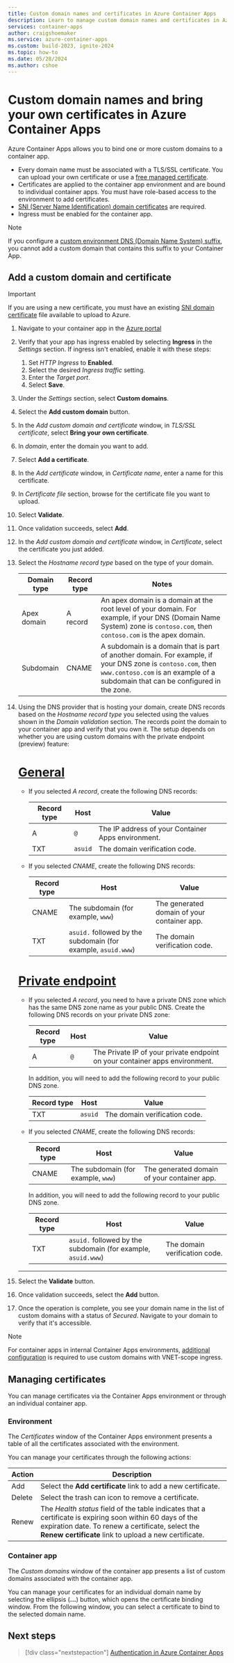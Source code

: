 ```yaml
---
title: Custom domain names and certificates in Azure Container Apps
description: Learn to manage custom domain names and certificates in Azure Container Apps
services: container-apps
author: craigshoemaker
ms.service: azure-container-apps
ms.custom: build-2023, ignite-2024
ms.topic: how-to
ms.date: 05/28/2024
ms.author: cshoe
---
```


# Custom domain names and bring your own certificates in Azure Container Apps

Azure Container Apps allows you to bind one or more custom domains to a container app.

- Every domain name must be associated with a TLS/SSL certificate. You can upload your own certificate or use a [free managed certificate](custom-domains-managed-certificates.md).
- Certificates are applied to the container app environment and are bound to individual container apps. You must have role-based access to the environment to add certificates.
- [SNI (Server Name Identification) domain certificates](https://wikipedia.org/wiki/Server_Name_Indication) are required.
- Ingress must be enabled for the container app.

> [!NOTE]
> If you configure a [custom environment DNS (Domain Name System) suffix](environment-custom-dns-suffix.md), you cannot add a custom domain that contains this suffix to your Container App.

## Add a custom domain and certificate

> [!IMPORTANT]
> If you are using a new certificate, you must have an existing [SNI domain certificate](https://wikipedia.org/wiki/Server_Name_Indication) file available to upload to Azure.

1. Navigate to your container app in the [Azure portal](https://portal.azure.com)

1. Verify that your app has ingress enabled by selecting **Ingress** in the *Settings* section. If ingress isn't enabled, enable it with these steps:

   1. Set *HTTP Ingress* to **Enabled**.
   1. Select the desired *Ingress traffic* setting.
   1. Enter the *Target port*.
   1. Select **Save**.

1. Under the *Settings* section, select **Custom domains**.

1. Select the **Add custom domain** button.

1. In the *Add custom domain and certificate* window, in *TLS/SSL certificate*, select **Bring your own certificate**.

1. In *domain*, enter the domain you want to add.

1. Select **Add a certificate**.

1. In the *Add certificate* window, in *Certificate name*, enter a name for this certificate.

1. In *Certificate file* section, browse for the certificate file you want to upload.

1. Select **Validate**.

1. Once validation succeeds, select **Add**.

1. In the *Add custom domain and certificate* window, in *Certificate*, select the certificate you just added.

1. Select the *Hostname record type* based on the type of your domain.

    | Domain type | Record type | Notes |
    |--|--|--|
    | Apex domain | A record | An apex domain is a domain at the root level of your domain. For example, if your DNS (Domain Name System) zone is `contoso.com`, then `contoso.com` is the apex domain. |
    | Subdomain | CNAME | A subdomain is a domain that is part of another domain. For example, if your DNS zone is `contoso.com`, then `www.contoso.com` is an example of a subdomain that can be configured in the zone. |

1. Using the DNS provider that is hosting your domain, create DNS records based on the *Hostname record type* you selected using the values shown in the *Domain validation* section. The records point the domain to your container app and verify that you own it. The setup depends on whether you are using custom domains with the private endpoint (preview) feature:

    # [General](#tab/general)
    
    - If you selected *A record*, create the following DNS records:

        | Record type | Host | Value |
        |--|--|--|
        | A | `@` | The IP address of your Container Apps environment. |
        | TXT | `asuid` | The domain verification code. |

    - If you selected *CNAME*, create the following DNS records:

        | Record type | Host | Value |
        |--|--|--|
        | CNAME | The subdomain (for example, `www`) | The generated domain of your container app. |
        | TXT | `asuid.` followed by the subdomain (for example, `asuid.www`) | The domain verification code. |
    
    # [Private endpoint](#tab/private-endpoint)

    - If you selected *A record*, you need to have a private DNS zone which has the same DNS zone name as your public DNS. Create the following DNS records on your private DNS zone:

        | Record type | Host | Value |
        |--|--|--|
        | A | `@` | The Private IP of your private endpoint on your container apps environment. |

        In addition, you will need to add the following record to your public DNS zone.

        | Record type | Host | Value |
        |--|--|--|
        | TXT | `asuid` | The domain verification code. |

    - If you selected *CNAME*, create the following DNS records:

        | Record type | Host | Value |
        |--|--|--|
        | CNAME | The subdomain (for example, `www`) | The generated domain of your container app. |

        In addition, you will need to add the following record to your public DNS zone.

        | Record type | Host | Value |
        |--|--|--|
        | TXT | `asuid.` followed by the subdomain (for example, `asuid.www`) | The domain verification code. |

    ---

1. Select the **Validate** button.

1. Once validation succeeds, select the **Add** button.

1. Once the operation is complete, you see your domain name in the list of custom domains with a status of *Secured*. Navigate to your domain to verify that it's accessible.

> [!NOTE]
> For container apps in internal Container Apps environments, [additional configuration](./networking.md#dns) is required to use custom domains with VNET-scope ingress.

## Managing certificates

You can manage certificates via the Container Apps environment or through an individual container app.

### Environment

The *Certificates* window of the Container Apps environment presents a table of all the certificates associated with the environment.

You can manage your certificates through the following actions:

| Action | Description |
|--|--|
| Add | Select the **Add certificate** link to add a new certificate. |
| Delete | Select the trash can icon to remove a certificate. |
| Renew | The *Health status* field of the table indicates that a certificate is expiring soon within 60 days of the expiration date. To renew a certificate, select the **Renew certificate** link to upload a new certificate. |

### Container app

The *Custom domains* window of the container app presents a list of custom domains associated with the container app.

You can manage your certificates for an individual domain name by selecting the ellipsis (**...**) button, which opens the certificate binding window. From the following window, you can select a certificate to bind to the selected domain name.

## Next steps

> [!div class="nextstepaction"]
> [Authentication in Azure Container Apps](authentication.md)
